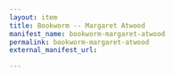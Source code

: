 ```yaml
---
layout: item
title: Bookworm -- Margaret Atwood
manifest_name: bookworm-margaret-atwood
permalink: bookworm-margaret-atwood
external_manifest_url: 

---
```

<!-- Add an essay or interpretive material below this line,
using HTML or markdown.  Do not modify this file above this line -->
